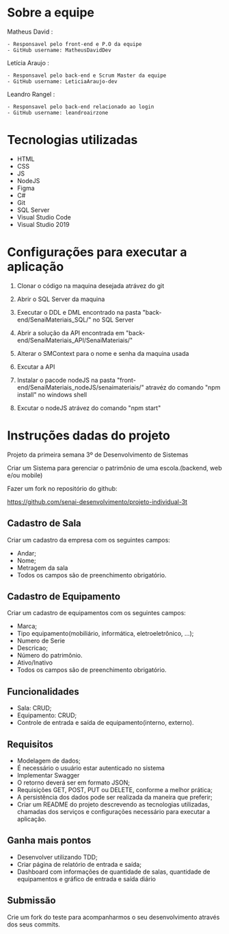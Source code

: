 # Sobre a equipe

  Matheus David :
  
    - Responsavel pelo front-end e P.O da equipe
    - GitHub username: MatheusDavidDev
    
  Letícia Araujo :
  
    - Responsavel pelo back-end e Scrum Master da equipe
    - GitHub username: LeticiaAraujo-dev
    
  Leandro Rangel :
  
    - Responsavel pelo back-end relacionado ao login
    - GitHub username: leandroairzone
 

# Tecnologias utilizadas

- HTML
- CSS
- JS
- NodeJS
- Figma
- C#
- Git
- SQL Server
- Visual Studio Code
- Visual Studio 2019


# Configurações para executar a aplicação

1. Clonar o código na maquina desejada atrávez do git 

2. Abrir o SQL Server da maquina

3. Executar o DDL e DML encontrado na pasta "back-end/SenaiMateriais_SQL/" no SQL Server

4. Abrir a solução da API encontrada em "back-end/SenaiMateriais_API/SenaiMateriais/"

5. Alterar o SMContext para o nome e senha da maquina usada

6. Excutar a API

7. Instalar o pacode nodeJS na pasta "front-end/SenaiMateriais_nodeJS/senaimateriais/" atravéz do comando "npm install" no windows shell

8. Excutar o nodeJS atrávez do comando "npm start"

# Instruções dadas do projeto 
Projeto da primeira semana 3º de Desenvolvimento de Sistemas

Criar um Sistema para gerenciar o patrimônio de uma escola.(backend, web e/ou mobile)

Fazer um fork no repositório do github:

https://github.com/senai-desenvolvimento/projeto-individual-3t

## Cadastro de Sala
  
  Criar um cadastro da empresa com os seguintes campos:
  - Andar;
  - Nome;
  - Metragem da sala
  - Todos os campos são de preenchimento obrigatório.

## Cadastro de Equipamento
  
  Criar um cadastro de equipamentos com os seguintes campos:
  - Marca;
  - Tipo equipamento(mobiliário, informática, eletroeletrônico, ...);
  - Numero de Serie
  - Descricao;
  - Número do patrimônio.
  - Ativo/Inativo
  - Todos os campos são de preenchimento obrigatório.
  
## Funcionalidades
  
  - Sala: CRUD;
  - Equipamento: CRUD;
  - Controle de entrada e saída de equipamento(interno, externo).
   
## Requisitos

  - Modelagem de dados;
  - É necessário o usuário estar autenticado no sistema
  - Implementar Swagger
  - O retorno deverá ser em formato JSON;
  - Requisições GET, POST, PUT ou DELETE, conforme a melhor prática;
  - A persistência dos dados pode ser realizada da maneira que preferir;
  - Criar um  README do projeto descrevendo as tecnologias utilizadas, chamadas dos serviços e configurações necessário para executar a aplicação.

## Ganha mais pontos

  - Desenvolver utilizando TDD;
  - Criar página de relatório de entrada e saída;
  - Dashboard com informações de quantidade de salas, quantidade de equipamentos e gráfico de entrada e saída diário

## Submissão
  
  Crie um fork do teste para acompanharmos o seu desenvolvimento através dos seus commits.

